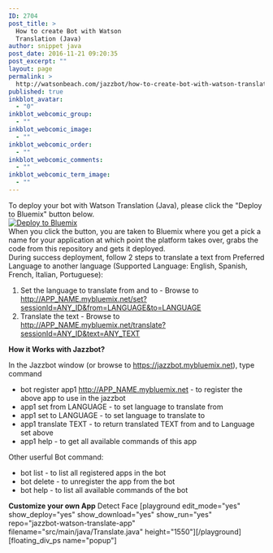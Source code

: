 ```yaml
---
ID: 2704
post_title: >
  How to create Bot with Watson
  Translation (Java)
author: snippet java
post_date: 2016-11-21 09:20:35
post_excerpt: ""
layout: page
permalink: >
  http://watsonbeach.com/jazzbot/how-to-create-bot-with-watson-translation-java/
published: true
inkblot_avatar:
  - "0"
inkblot_webcomic_group:
  - ""
inkblot_webcomic_image:
  - ""
inkblot_webcomic_order:
  - ""
inkblot_webcomic_comments:
  - ""
inkblot_webcomic_term_image:
  - ""
---
```

To deploy your bot with Watson Translation (Java), please click the "Deploy to Bluemix" button below. </br> [![Deploy to Bluemix][1]][2] </br> When you click the button, you are taken to Bluemix where you get a pick a name for your application at which point the platform takes over, grabs the code from this repository and gets it deployed. </br> During success deployment, follow 2 steps to translate a text from Preferred Language to another language (Supported Language: English, Spanish, French, Italian, Portuguese): 
1.  Set the language to translate from and to - Browse to http://APP_NAME.mybluemix.net/set?sessionId=ANY_ID&from=LANGUAGE&to=LANGUAGE
2.  Translate the text - Browse to http://APP_NAME.mybluemix.net/translate?sessionId=ANY_ID&text=ANY_TEXT

**How it Works with Jazzbot?**

In the Jazzbot window (or browse to https://jazzbot.mybluemix.net), type command </br> 
*   bot register app1 http://APP_NAME.mybluemix.net - to register the above app to use in the jazzbot
*   app1 set from LANGUAGE - to set language to translate from
*   app1 set to LANGUAGE - to set language to translate to
*   app1 translate TEXT - to return translated TEXT from and to Language set above
*   app1 help - to get all available commands of this app

Other userful Bot command: </br> 
*   bot list - to list all registered apps in the bot
*   bot delete - to unregister the app from the bot
*   bot help - to list all available commands of the bot

**Customize your own App** Detect Face [playground edit_mode="yes" show_deploy="yes" show_download="yes" show_run="yes" repo="jazzbot-watson-translate-app" filename="src/main/java/Translate.java" height="1550"][/playground] [floating_div_ps name="popup"]

 [1]: https://bluemix.net/deploy/button.png
 [2]: https://bluemix.net/deploy?repository=https://github.com/snippet-java/jazzbot-watson-translate-app